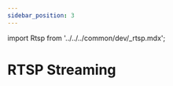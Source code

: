 ```yaml
---
sidebar_position: 3
---
```


import Rtsp from '../../../common/dev/\_rtsp.mdx';

# RTSP Streaming

<Rtsp />
